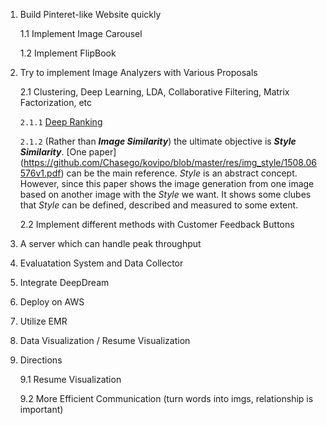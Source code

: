 1. Build Pinteret-like Website quickly

   1.1 Implement Image Carousel 
   
   1.2 Implement FlipBook

2. Try to implement Image Analyzers with Various Proposals

   2.1 Clustering, Deep Learning, LDA, Collaborative Filtering, Matrix Factorization, etc
       
   ```2.1.1``` [Deep Ranking](https://github.com/Chasego/Sharedream/blob/master/res/img_similarity/deep_ranking.pdf)
   
   ```2.1.2``` (Rather than ___Image Similarity___) the ultimate objective is ___Style Similarity___. [One paper] (https://github.com/Chasego/kovipo/blob/master/res/img_style/1508.06576v1.pdf) can be the main reference. _Style_ is an abstract concept. However, since this paper shows the image generation from one image based on another image with the _Style_ we want. It shows some clubes that _Style_ can be defined, described and measured to some extent. 

   2.2 Implement different methods with Customer Feedback Buttons

3. A server which can handle peak throughput 

4. Evaluatation System and Data Collector

5. Integrate DeepDream

6. Deploy on AWS

7. Utilize EMR

8. Data Visualization / Resume Visualization

9. Directions

   9.1 Resume Visualization
   
   9.2 More Efficient Communication (turn words into imgs, relationship is important)
